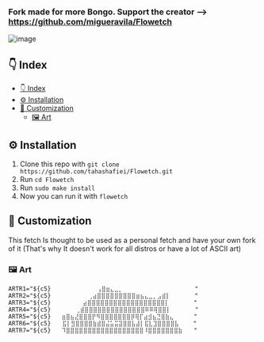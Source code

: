 ### Fork made for more Bongo. Support the creator --> https://github.com/migueravila/Flowetch

![image](assets/header.png)

## 👇 Index
- [👇 Index](#-index)
- [⚙️ Installation](#️-installation)
- [🎨 Customization](#-customization)
  - [🖼️ Art](#️-art)

## ⚙️ Installation

1. Clone this repo with `git clone https://github.com/tahashafiei/Flowetch.git`
2. Run `cd Flowetch`
3. Run `sudo make install`
4. Now you can run it with `flowetch` 

## 🎨 Customization

This fetch Is thought to be used as a personal fetch and have your own fork of it (That's why It doesn't work for all distros or have a lot of ASCII art)

### 🖼️ Art

```shell
ARTR1="${c5}             ⢠⣿⣶⣄⣀⡀⠀⠀⠀⠀⠀⠀⠀⠀⠀⠀⠀⠀⠀⠀⠀  "
ARTR2="${c5}⠀⠀⠀⠀⠀⠀⠀  ⢀⣴⣿⣿⣿⣿⣿⣿⣿⣿⣿⣶⣦⣄⣀⡀⣠⣾⡇⠀⠀⠀⠀  "
ARTR3="${c5}         ⣴⣿⣿⣿⣿⣿⣿⣿⣿⣿⣿⣿⣿⣿⣿⣿⣿⣿⣿⡇⠀⠀⠀⠀  "
ARTR4="${c5}       ⢀⣾⣿⣿⣿⣿⣿⣿⣿⣿⣿⣿⣿⣿⣿⣿⠿⠿⢿⣿⣿⡇⠀⠀⠀⠀  "
ARTR5="${c5}   ⣶⣿⣦⣜⣿⣿⣿⡟⠻⣿⣿⣿⣿⣿⣿⣿⡿⢿⡏⣴⣺⣦⣙⣿⣷⣄⠀⠀⠀  "
ARTR6="${c5}  ⠀⣯⡇⣻⣿⣿⣿⣿⣷⣾⣿⣬⣥⣭⣽⣿⣿⣧⣼⡇⣯⣇⣹⣿⣿⣿⣿⣧    "
ARTR7="${c5}   ⠹⣿⣿⣿⣿⣿⣿⣿⣿⣿⣿⣿⣿⣿⣿⣿⣿⣿⣿⠸⣿⣿⣿⣿⣿⣿⣿⣷⠀  "
```
